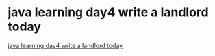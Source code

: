# java learning day4 write a landlord today
[java learning day4 write a landlord today](https://aiwithcloud.com/2022/09/16/java_learning_day4_write_a_landlord_today/)